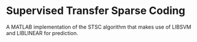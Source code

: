 Supervised Transfer Sparse Coding
=================================

A MATLAB implementation of the STSC algorithm that makes use of LIBSVM and LIBLINEAR for prediction.
